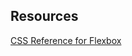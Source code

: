 <!-- # CSS Layout: An Introduction

## Floats, and why we're skipping them

## Flexbox

Flexbox
So we have four different options: “inline” to act as if text and can
possibly wrap on two lines or more, “inline-block” to act as a box that
goes horizontally and not wrap on two lines, “block” to act as a box
that goes vertically down the page, and “none” to hide tags.
More recently, the nerds at W3C decided to add another display type
to the list. They found that a lot of web sites were being used more for
“web apps” — more complicated web pages that act like desktop apps
— so they added some simple and powerful tools for distributing space
and aligning content in ways that these “web apps” and complex web
pages often need. These are based on a new display type called “flex”. In
the coder community we talk about using “flexbox”, because we’re using
boxes (or tags) that have flex.
Let’s say we have some HTML that looks like:
<section>
<img src="image_1.jpg">
<img src="image_2.jpg">
<img src="image_3.jpg">
<img src="image_4.jpg">
</section>
Most of the time, we’d be using flexbox for more complicated layouts,
but let’s keep it simple for now. To activate flexbox, we use:

section {
display: flex;
}
Flex direction
Next we have a choice about the tags inside our flexboxed section. Do we want the images to be arranged across or down the section?
If we want to add the direction to be across, we’d add:
section {
display: flex;
flex-direction: row;
}

It’s “row” as the image tags would go across the page. If we want to make the direction be down the tag, we’d add:
section {
display: flex;
flex-direction: column;
}
I get “row” and “column” mixed up all the time. The best way to remember which is which is that it’s to do with the tags inside the flexbox and how you want them to sit.

Justify contents
So far, most of what we’ve done can be made with “blocks” and “inline-blocks”. Where flexbox excels is with the next few CSS rules.
We’re going to add justify-contents to say where the image tags should start within the section tag. This depends on whether we’ve picked a row or column in our flex direction.
We’re going to say we have a row, which means the start of the flex would be on the left, and the end of the flex would be on the right (because rows go from left to right).
To make our images start on the left, we can do the default:

section {
display: flex;
flex-direction: row;
justify-contents: flex-start;
}
We could make our images start on the right:
section {
display: flex;
flex-direction: row;
justify-contents: flex-end;
}

Or even the middle:
section {
display: flex;
flex-direction: row;
justify-contents: center;
}
One thing we can’t do with any other display type is make the tags be
justified in two different ways. However, we can add space between all
the tags to make them evenly spaced between but no spacing on
the outside:
section {
display: flex;
flex-direction: row;
justify-contents: space-between;
}
We can also make them have an even space around all sides of the
image tags:

section {
display: flex;
flex-direction: row;
justify-contents: space-around;
}

Notice we’re not doing this CSS style on the images themselves but
on the parent container tag. The section tag is in control over the
layout here.

To wrap or not to wrap
Let’s say our section tag runs out of room on responsive design, what should we do with the images inside it? Do we go on to multiple lines with the images? Should we make them wrap or not?
If we do want to make the images wrap on to multiple lines, we
can add:
section {
display: flex;
flex-direction: row;
justify-contents: space-around;
flex-wrap: wrap;
}
But if we want to force the images to be in one single row, even if it crops the images, we can force the layout not to wrap:

section {
display: flex;
flex-direction: row;
justify-contents: space-around
flex-wrap: nowrap;
}

Aligning in the other direction
So far, we’ve said our images should going across the section tag in a
row, with space around on the “x” direction (the direction across the
page). What happens in the “y” direction, if the section tag is bigger
than the size of the images?
We can control how they work by adding a new CSS rule called
align-items. If we want to align the items at the top of the flex (in this
case, as it’s a row, the top), we can do:
section {
display: flex;
flex-direction: row;
justify-contents: space-around;
flex-wrap: wrap;
align-items: flex-start;
}

If we want to align at the bottom (or right if it’s a column), we can add:

section {
display: flex;
flex-direction: row;
justify-contents: space-around;
flex-wrap: wrap;
align-items: flex-end;
}

If we want to align in the middle:
section {
display: flex;
flex-direction: row;
justify-contents: space-around;
flex-wrap: wrap;
align-items: center;
}
We can even make the items stretch from the top to the bottom (or left to right on a column direction):
section {
display: flex;
flex-direction: row;
justify-contents: space-around;
flex-wrap: wrap;
align-items: stretch;
}

Multiple lines of content
If we have a few lines of content after we turn on the wrap, how should
those individual items look? We can add align-content.
The difference between align-content and align-items is that
the latter is based on how each individual wrapped row should act,
whereas align-content is how all the rows should act.
These use the same five options as justify-content and align-items.
The options are flex-start, flex-end, center, space-between and
space-around:

section {
display: flex;
flex-direction: row;
justify-content: space-around;
flex-wrap: wrap;
align-items: stretch;
align-content: space-around;
}
Phew, that’s a lot! For images in a section, we’re done, but if we want
more complex layout, we can also use one more rule to make layouts.

Flex on items itself
Let’s say we have a more complex layout in our HTML, for instance something like:
<header>
<h1>Logo</h1>
<p>Tag line</p>
<nav>
<a href="login.html">Log in</a>
<a href="signup.html">Sign up</a>
</nav>
</header>
The idea of flexbox itself is to let tags directly inside the flexbox have some flexibility in their width or height (depending on the direction of your flex-flow rule). For instance we might be trying to make a sidebar and a main content which has the ratio of 1:4. We can also make them stretch to fit the whole of the container — something that’s particularly tricky to do with just floats alone.
Let’s say we have a section tag with two div tags inside:

<section>
<div class="sidebar">
Here goes our sidebar...
</div>
<div class="content">
Here’s our content...
</div>
</section>
Usually, we could add in floating and widths to give it some layout,
but if one of our divs has more content than the other, it doesn’t
stretch both of them to fit. To show this, let’s give the main container a
minimum height:

section {
display: flex;
flex-flow: row;
align-items: stretch;
min-height: 400px;
}
div.sidebar {
flex: 1;
background-color: red;
}

div.content {
flex: 4;
background-color: blue;
}
Not only will our two divs stretch to fit the height of the section tag,
they will also have flexible widths at a ratio of 1:4.

Flex and static
Where flexible tags come in useful is when we want to mix set pixel
widths with flexible ones. Let’s say we want our sidebar to always be
200 pixels wide but our content div tag to change — there isn’t a way
to know how wide this is going to be, so let’s make the browser do the
hard work!
We can keep the section CSS the same as before. We just need to change
the sidebar to a set width and our content to fill the space:
section {
display: flex;
flex-flow: row;
align-items: stretch;
min-height: 400px;
}

div.sidebar {
width: 200px;
background-color: red;
}
div.content {
flex: 1;
background-color: blue;
}

Flex grow, shrink and basis
We can add some more information into our flex rule. If we just give it a single number, this will be the amount it can grow (e.g. 1:4 ratio from before), but let’s say we don’t want our sidebar to be less than 200 pixels wide. We can add some more information into our flex rule.
We can add up to three values into the rule: the ratio of flexible growth, the ratio of flexible shrinking and then the basis size for the tag.
For our sidebar, we’re happy for it to stretch at a ratio of 1:4 bigger than 200px, but we don’t want it shrinking at any ratio at all under 200px:
div.sidebar {
flex: 1 0 200px;
background-color: red;
}

div.content {
flex: 4;
background-color: blue;
}
What this is now doing is saying to the browser, at sizes bigger than 1000px (1 + 4 ratio times 200px minimum), be in a ratio of 1:4, but at under 1000px, keep the sidebar at 200px and make the content size flexible. At very small browser sizes, our content tag could be very small too, while our sidebar stays the same!




## Grid, and why we're skipping it

Overflow
We talked earlier about a new rule called overflow that we didn’t
explain. In this chapter we’ll talk a little more about what overflow
actually is and what it does.
Let’s say we have a <div> tag that’s 300 by 300 pixels. Most of the time
we’d expect our content to fix inside the tag, but what if we have more
content than can do that?
Think of a drinking glass. Most of the time, liquid would fit inside it
comfortably, but if we have too much, what happens? It overflows.
Luckily in CSS, we can control what happens. By default, just like with
a liquid, the content will overspill and escape the container, but we can
change how that works.
If we want to cut off any extra content so it’s clipped, we can give the
<div> tag an overflow of “hidden”:

div {
overflow: hidden;
}
If we decide that within our tag, we want a little scroll bar so a user can
see the rest of the clipped content, we can add:

div {
overflow: scroll;
}
On some web browsers, this will give the <div> tag a permanent scroll bar, even if the content isn’t bigger than the tag. To make it automatically have a scroll bar if the content is bigger and no scroll bar if it’s smaller, we can add the overflow automatically:
div {
overflow: auto;
}
The overflow hack we used in the last chapter for fixing floats works because we’re forcing the parent to stretch around all of the content, floated or not, by using a hidden overflow.
 -->

## Resources

[CSS Reference for Flexbox](https://cssreference.io/flexbox/)